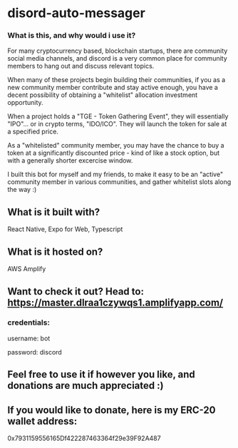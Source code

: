 # disord-auto-messager

### What is this, and why would i use it?

For many cryptocurrency based, blockchain startups, there are community social media channels, and discord is a very common place for community members to hang out and discuss relevant topics.

When many of these projects begin building their communities, if you as a new community member contribute and stay active enough, you have a decent possibility of obtaining a "whitelist" allocation investment opportunity.

When a project holds a "TGE - Token Gathering Event", they will essentially "IPO"... or in crypto terms, "IDO/ICO". They will launch the token for sale at a specified price.

As a "whitelisted" community member, you may have the chance to buy a token at a significantly discounted price - kind of like a stock option, but with a generally shorter excercise window.

I built this bot for myself and my friends, to make it easy to be an "active" community member in various communities, and gather whitelist slots along the way :)

## What is it built with?

React Native, Expo for Web, Typescript

## What is it hosted on?

AWS Amplify

## Want to check it out? Head to: https://master.dlraa1czywqs1.amplifyapp.com/

### credentials:

username: bot

password: discord

## Feel free to use it if however you like, and donations are much appreciated :)

## If you would like to donate, here is my ERC-20 wallet address:

0x7931159556165Df422287463364f29e39F92A487
